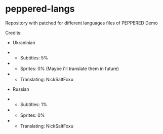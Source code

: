 # peppered-langs
Repository with patched for different languages files of PEPPERED Demo

Credits:
 - Ukraninian
 - - Subtitles: 5%
 - - Sprites: 0% (Maybe i'll translate them in future)
 - - Translating: NickSaltFoxu

 - Russian
 - - Subtitles: 1%
 - - Sprites: 0% 
 - - Translating: NickSaltFoxu
